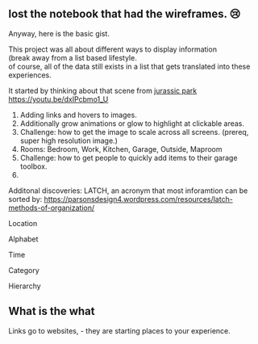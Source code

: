 ## lost the notebook that had the wireframes. 😢

Anyway, here is the basic gist.

This project was all about different ways to display information<br/>
(break away from a list based lifestyle.<br/>
of course, all of the data still exists in a list that gets translated into these experiences.

It started by thinking about that scene from [jurassic park](https://youtu.be/dxIPcbmo1_U)
https://youtu.be/dxIPcbmo1_U

1) Adding links and hovers to images.
2) Additionally grow animations or glow to highlight at clickable areas.
3) Challenge: how to get the image to scale across all screens. (prereq, super high resolution image.)
4) Rooms: Bedroom, Work, Kitchen, Garage, Outside, Maproom
5) Challenge: how to get people to quickly add items to their garage toolbox.
6) 

Additonal discoveries:
LATCH, an acronym that most inforamtion can be sorted by:
https://parsonsdesign4.wordpress.com/resources/latch-methods-of-organization/

Location

Alphabet

Time

Category

Hierarchy

## What is the what
Links go to websites, - they are starting places to your experience.
